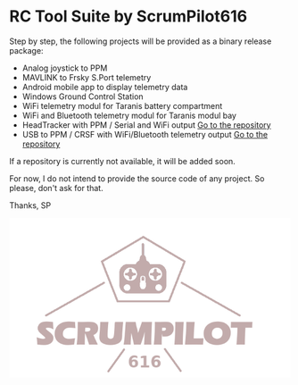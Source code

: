 # RC Tool Suite by ScrumPilot616 

Step by step, the following projects will be provided as a binary release package:
- Analog joystick to PPM
- MAVLINK to Frsky S.Port telemetry
- Android mobile app to display telemetry data
- Windows Ground Control Station
- WiFi telemetry modul for Taranis battery compartment
- WiFi and Bluetooth telemetry modul for Taranis modul bay
- HeadTracker with PPM / Serial and WiFi output         [Go to the repository](https://github.com/ScrumPilot616/HeadTracker)
- USB to PPM / CRSF with WiFi/Bluetooth telemetry output     [Go to the repository](https://github.com/ScrumPilot616/USB2RC)


If a repository is currently not available, it will be added soon.

For now, I do not intend to provide the source code of any project.
So please, don't ask for that.

Thanks,
SP

![N|Solid](https://github.com/ScrumPilot616/ScrumPilot616/blob/main/ScrumPilot616.png)



<!--
**ScrumPilot616/ScrumPilot616** is a ✨ _special_ ✨ repository because its `README.md` (this file) appears on your GitHub profile.

Here are some ideas to get you started:

- 🔭 I’m currently working on ...
- 🌱 I’m currently learning ...
- 👯 I’m looking to collaborate on ...
- 🤔 I’m looking for help with ...
- 💬 Ask me about ...
- 📫 How to reach me: ...
- 😄 Pronouns: ...
- ⚡ Fun fact: ...
-->
